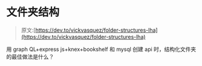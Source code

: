 # 文件夹结构

> 原文:[https://dev.to/vickvasquez/folder-structures-lha](https://dev.to/vickvasquez/folder-structures-lha)

用 graph QL+express js+knex+bookshelf 和 mysql 创建 api 时，结构化文件夹的最佳做法是什么？